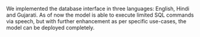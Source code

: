 We implemented the database interface in three languages: English, Hindi and Gujarati. As of now the model is able to execute limited SQL commands via speech, but with further enhancement as per specific use-cases, the model can be deployed completely.
